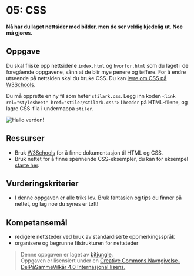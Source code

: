05: CSS
=======
**Nå har du laget nettsider med bilder, men de ser veldig kjedelig ut. Noe må gjøres.**

## Oppgave

Du skal friske opp nettsidene `index.html` og `hvorfor.html` som du laget i de foregående oppgavene, sånn at de blir mye penere og tøffere. For å endre utseende på nettsiden skal du bruke CSS. Du kan [lære om CSS på W3Schools](https://www.w3schools.com/css/default.asp).

Du må opprette en ny fil som heter `stilark.css`. Legg inn koden `<link rel="stylesheet" href="stiler/stilark.css">` i `header` på HTML-filene, og lagre CSS-fila i undermappa `stiler`. 

![Hallo verden!](https://raw.githubusercontent.com/fagstoff/IT1/master/Bilder/halloverden_med_bilde_og_css.png)

## Ressurser

* Bruk [W3Schools](http://www.w3schools.com/) for å finne dokumentasjon til HTML og CSS.
* Bruk nettet for å finne spennende CSS-eksempler, du kan for eksempel [starte her](http://www.w3schools.com/css/css_examples.asp).

## Vurderingskriterier

* I denne oppgaven er alle triks lov. Bruk fantasien og tips du finner på nettet, og lag noe du synes er tøft!

## Kompetansemål

* redigere nettsteder ved bruk av standardiserte oppmerkingsspråk
* organisere og begrunne filstrukturen for nettsteder

>Denne oppgaven er laget av [bitjungle](https://github.com/bitjungle).  
>Oppgaven er lisensiert under en
>[Creative Commons Navngivelse-DelPåSammeVilkår 4.0 Internasjonal lisens.
](http://creativecommons.org/licenses/by-sa/4.0/)
